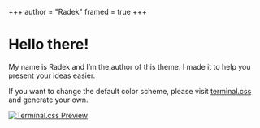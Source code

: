 +++
author = "Radek"
framed = true
+++

# Hello there!

My name is Radek and I’m the author of this theme. I made it to help you present your ideas easier.

If you want to change the default color scheme, please visit [terminal.css](https://panr.github.io/terminal-css/) and generate your own.

[![Terminal.css Preview](./img/terminal-css.png)](https://panr.github.io/terminal-css/)
